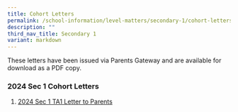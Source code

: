 ```yaml
---
title: Cohort Letters
permalink: /school-information/level-matters/secondary-1/cohort-letters/
description: ""
third_nav_title: Secondary 1
variant: markdown
---
```

These letters have been issued via Parents Gateway and are available for download as a PDF copy. 

### 2024 Sec 1 Cohort Letters

1. [2024 Sec 1 TA1 Letter to Parents](/files/Level%20Matters/S1/2024_Letter_to_parents_TA1_Sec_1.pdf)

